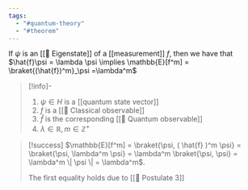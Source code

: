 ```yaml
---
tags:
  - "#quantum-theory"
  - "#theorem"
---
```


If $\psi$ is an [[📘 Eigenstate]] of a [[measurement]] $f$, then we have that $\hat{f}\psi = \lambda \psi \implies \mathbb{E}[f^m] = \braket{(\hat{f})^m}_\psi =\lambda^m$

>[!info]-
> 1. $\psi \in H$ is a [[quantum state vector]]
> 2. $f$ is a [[📘 Classical observable]]
> 3. $\hat{f}$ is the corresponding [[📘 Quantum observable]]
> 4. $\lambda \in \mathbb{R}, m \in \mathbb{Z}^+$ 

>[!success]
> $\mathbb{E}[f^m] = \braket{\psi, ( \hat{f} )^m \psi} = \braket{\psi, \lambda^m \psi} = \lambda^m \braket{\psi, \psi} = \lambda^m \| \psi \| = \lambda^m$.
> 
> The first equality holds due to [[📕 Postulate 3]]
